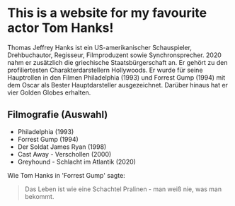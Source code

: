 # This is a website for my favourite actor Tom Hanks!

Thomas Jeffrey Hanks ist ein US-amerikanischer Schauspieler, Drehbuchautor, Regisseur, Filmproduzent sowie Synchronsprecher. 
2020 nahm er zusätzlich die griechische Staatsbürgerschaft an. Er gehört zu den profiliertesten Charakterdarstellern Hollywoods. 
Er wurde für seine Hauptrollen in den Filmen Philadelphia (1993) und Forrest Gump (1994) mit dem Oscar als Bester Hauptdarsteller ausgezeichnet. 
Darüber hinaus hat er vier Golden Globes erhalten.

## Filmografie (Auswahl)

* Philadelphia (1993)
* Forrest Gump (1994)
* Der Soldat James Ryan (1998)
* Cast Away - Verschollen (2000)
* Greyhound - Schlacht im Atlantik (2020)

Wie Tom Hanks in 'Forrest Gump' sagte:

> Das Leben ist wie eine Schachtel Pralinen - 
> man weiß nie, was man bekommt.



